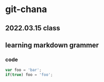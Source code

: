 # git-chana


## 2022.03.15 class

## learning markdown grammer

### code
```javascript 
var foo = 'bar';
if(true) foo = 'foo'; 
```

